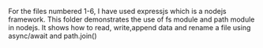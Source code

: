 For the files numbered 1-6, I have used expressjs which is a nodejs framework. 
This folder demonstrates the use of fs module and path module in nodejs. 
It shows how to read, write,append data and rename a file using async/await and path.join()

